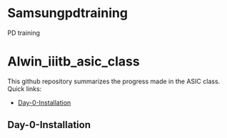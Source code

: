 # Samsungpdtraining
PD training 
# Alwin_iiitb_asic_class
This github repository summarizes the progress made in the ASIC class. Quick links:

- [Day-0-Installation](#day-0-Installation)


## Day-0-Installation
